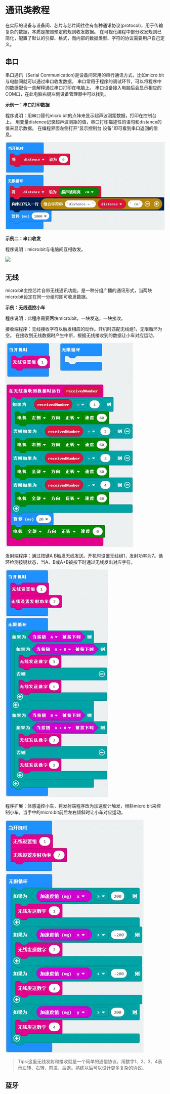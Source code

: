 # 通讯类教程

在实际的设备与设备间、芯片与芯片间往往有各种通讯协议(protocol)，用于传输复杂的数据，本质是按照预定的规则收发数据。
在可视化编程中部分收发规则已简化，配置了默认的引脚、格式，而内部的数据类型、字符的协议需要用户自己定义。

## 串口

串口通讯（Serial Communication)是设备间常用的串行通讯方式，比如micro:bit与电脑间就可以通过串口收发数据。
串口常用于程序的调试环节，可以将程序中的数据配合一些解释通过串口打印在电脑上。
串口设备接入电脑后会显示相应的COM口，在此电脑右键左侧设备管理器中可以找到。

**示例一：串口打印数据**

程序说明：用串口替代micro:bit的点阵来显示超声波测距数据，打印在控制台上。
用变量distence记录超声波测距的值，串口打印描述性的语句和distance的值来显示数据。
在编程界面左侧打开“显示控制台 设备”即可看到串口返回的信息。

![](./images/communication/serialUltrasonic.jpg)

**示例二：串口收发**

程序说明：micro:bit与电脑间互相收发。

![](./images/communication/serialTxRx.jpg)

## 无线

micro:bit主控芯片自带无线通讯功能，是一种分组广播的通讯形式，当两块micro:bit设定在同一分组时即可收发数据。

**示例：无线遥控小车**

程序说明：此程序需要两块micro:bit，一块发送，一块接收。

接收端程序：无线接收字符以触发相应的动作。开机时匹配无线组1，无限循环为空。
在接收到无线数据时产生中断，根据无线接收到的数据让小车对应运动。

![](./images/communication/radioRx.jpg)

发射端程序：通过按键A B触发无线发送。开机时设置无线组1，发射功率为7。循环检测按键状态，当A、B或A+B被按下时通过无线发出对应字符。

![](./images/communication/radioTx.jpg)

程序扩展：体感遥控小车，将发射端程序改为加速度计触发，倾斜micro:bit来控制小车。当手中的micro:bit前后左右倾斜时让小车对应运动。

![](./images/communication/radioTxAccel.jpg)

> Tips:这里无线发射和接收就是一个简单的通信协议，用数字1、2、3、4表示左转、右转、前进、后退。熟练以后可以设计更多复杂的协议。

## 蓝牙

